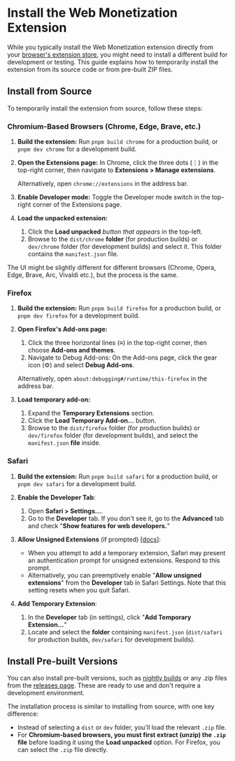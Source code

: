 # Install the Web Monetization Extension

While you typically install the Web Monetization extension directly from your [browser's extension store](https://webmonetization.org/supporters/get-started/#install-the-extension), you might need to install a different build for development or testing. This guide explains how to temporarily install the extension from its source code or from pre-built ZIP files.

## Install from Source

To temporarily install the extension from source, follow these steps:

### Chromium-Based Browsers (Chrome, Edge, Brave, etc.)

1. **Build the extension:** Run `pnpm build chrome` for a production build, or `pnpm dev chrome` for a development build.

1. **Open the Extensions page:**
   In Chrome, click the three dots (⋮) in the top-right corner, then navigate to **Extensions > Manage extensions**.

   Alternatively, open `chrome://extensions` in the address bar.

1. **Enable Developer mode:** Toggle the Developer mode switch in the top-right corner of the Extensions page.

1. **Load the unpacked extension:**
   1. Click the **Load unpacked** _button that appears_ in the top-left.
   1. Browse to the `dist/chrome` **folder** (for production builds) or `dev/chrome` folder (for development builds) and select it. This folder contains the `manifest.json` file.

The UI might be slightly different for different browsers (Chrome, Opera, Edge, Brave, Arc, Vivaldi etc.), but the process is the same.

### Firefox

1. **Build the extension:** Run `pnpm build firefox` for a production build, or `pnpm dev firefox` for a development build.

1. **Open Firefox's Add-ons page:**
   1. Click the three horizontal lines (≡) in the top-right corner, then choose **Add-ons and themes**.
   1. Navigate to Debug Add-ons: On the Add-ons page, click the gear icon (⚙️) and select **Debug Add-ons**.

   Alternatively, open `about:debugging#/runtime/this-firefox` in the address bar.

1. **Load temporary add-on:**
   1. Expand the **Temporary Extensions** section.
   1. Click the **Load Temporary Add-on...** button.
   1. Browse to the `dist/firefox` folder (for production builds) or `dev/firefox` folder (for development builds), and select the `manifest.json` **file** inside.

### Safari

1. **Build the extension:** Run `pnpm build safari` for a production build, or `pnpm dev safari` for a development build.

1. **Enable the Developer Tab**:
   1. Open **Safari > Settings...**.
   1. Go to the **Developer** tab. If you don't see it, go to the **Advanced** tab and check "**Show features for web developers.**"

1. **Allow Unsigned Extensions** (if prompted) [[docs](https://developer.apple.com/documentation/safariservices/running-your-safari-web-extension#Configure-Safari-in-macOS-to-run-unsigned-extensions)]:
   - When you attempt to add a temporary extension, Safari may present an authentication prompt for unsigned extensions. Respond to this prompt.
   - Alternatively, you can preemptively enable "**Allow unsigned extensions**" from the **Developer** tab in Safari Settings. Note that this setting resets when you quit Safari.

1. **Add Temporary Extension**:
   1. In the **Developer** tab (in settings), click "**Add Temporary Extension...**"
   1. Locate and select the **folder** containing `manifest.json` (`dist/safari` for production builds, `dev/safari` for development builds).

## Install Pre-built Versions

You can also install pre-built versions, such as [nightly builds](https://github.com/interledger/web-monetization-extension/releases/tag/nightly) or any .zip files from the [releases page](https://github.com/interledger/web-monetization-extension/releases). These are ready to use and don't require a development environment.

The installation process is similar to installing from source, with one key difference:

- Instead of selecting a `dist` or `dev` folder, you'll load the relevant `.zip` file.
- For **Chromium-based browsers, you must first extract (unzip) the `.zip` file** before loading it using the **Load unpacked** option. For Firefox, you can select the `.zip` file directly.
